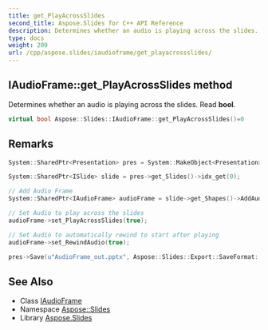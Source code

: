 ```yaml
---
title: get_PlayAcrossSlides
second_title: Aspose.Slides for C++ API Reference
description: Determines whether an audio is playing across the slides. Read bool.
type: docs
weight: 209
url: /cpp/aspose.slides/iaudioframe/get_playacrossslides/
---
```

## IAudioFrame::get_PlayAcrossSlides method


Determines whether an audio is playing across the slides. Read **bool**.

```cpp
virtual bool Aspose::Slides::IAudioFrame::get_PlayAcrossSlides()=0
```

## Remarks



```cpp
System::SharedPtr<Presentation> pres = System::MakeObject<Presentation>();

System::SharedPtr<ISlide> slide = pres->get_Slides()->idx_get(0);

// Add Audio Frame
System::SharedPtr<IAudioFrame> audioFrame = slide->get_Shapes()->AddAudioFrameLinked(50.0f, 50.0f, 100.0f, 100.0f, u"sampleaudio.wav");

// Set Audio to play across the slides
audioFrame->set_PlayAcrossSlides(true);

// Set Audio to automatically rewind to start after playing
audioFrame->set_RewindAudio(true);

pres->Save(u"AudioFrame_out.pptx", Aspose::Slides::Export::SaveFormat::Pptx);
```




## See Also

* Class [IAudioFrame](../)
* Namespace [Aspose::Slides](../../)
* Library [Aspose.Slides](../../../)
